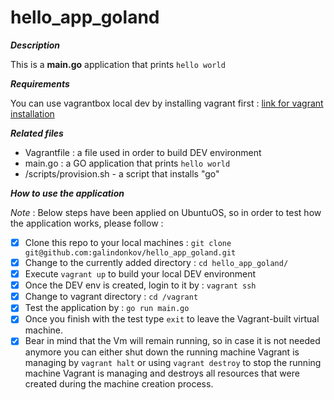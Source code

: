 # hello_app_goland

***Description***

This is a **main.go** application that prints `hello world`

***Requirements***

You can use vagrantbox local dev by installing vagrant first : [link for vagrant installation](https://www.vagrantup.com/docs/installation/)

***Related files***

- Vagrantfile : a file used in order to build DEV environment
- main.go : a GO application that prints `hello world`
- /scripts/provision.sh - a script that installs "go"

***How to use the application***

*Note* : Below steps have been applied on UbuntuOS, so in order to test how the application works, please follow :

- [x] Clone this repo to your local machines : `git clone git@github.com:galindonkov/hello_app_goland.git`
- [x] Change to the currently added directory : `cd hello_app_goland/`
- [x] Execute `vagrant up` to build your local DEV environment
- [x] Once the DEV env is created, login to it by : `vagrant ssh`
- [x] Change to vagrant directory : `cd /vagrant`
- [x] Test the application by : `go run main.go`
- [x] Once you finish with the test type `exit` to leave the Vagrant-built virtual machine.
- [x] Bear in mind that the Vm will remain running, so in case it is not needed anymore you can either shut down the running machine Vagrant is managing by `vagrant halt` or using `vagrant destroy` to stop the running machine Vagrant is managing and destroys all resources that were created during the machine creation process. 

